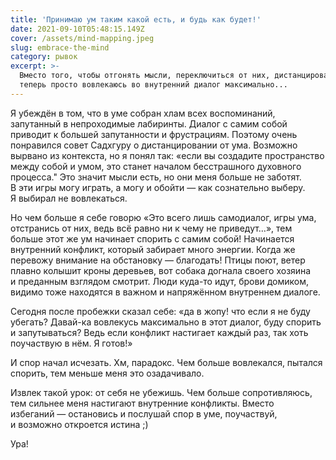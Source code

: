 ```yaml
---
title: 'Принимаю ум таким какой есть, и будь как будет!'
date: 2021-09-10T05:48:15.149Z
cover: /assets/mind-mapping.jpeg
slug: embrace-the-mind
category: рывок
excerpt: >-
  Вместо того, чтобы отгонять мысли, переключиться от них, дистанцироваться,
  теперь просто вовлекаюсь во внутренний диалог максимально...
---
```

<p>Я&nbsp;убеждён в&nbsp;том, что в&nbsp;уме собран хлам всех воспоминаний, запутанный в&nbsp;непроходимые лабиринты. Диалог с&nbsp;самим собой приводит к&nbsp;большей запутанности и&nbsp;фрустрациям. Поэтому очень понравился совет Садхгуру о&nbsp;дистанцировании от&nbsp;ума. Возможно вырвано из&nbsp;контекста, но&nbsp;я&nbsp;понял так: &laquo;если вы&nbsp;создадите пространство между собой и&nbsp;умом, это станет началом бесстрашного духовного процесса." Это значит мысли есть, но&nbsp;они меня больше не&nbsp;заботят. В&nbsp;эти игры могу играть, а&nbsp;могу и&nbsp;обойти&nbsp;&mdash; как сознательно выберу. Я&nbsp;выбирал не&nbsp;вовлекаться.</p>
<p>Но&nbsp;чем больше я&nbsp;себе говорю &laquo;Это всего лишь самодиалог, игры ума, отстранись от&nbsp;них, ведь всё равно ни&nbsp;к&nbsp;чему не&nbsp;приведут&hellip;&raquo;, тем больше этот&nbsp;же ум&nbsp;начинает спорить с&nbsp;самим собой! Начинается внутренний конфликт, который забирает много энергии. Когда&nbsp;же перевожу внимание на&nbsp;обстановку&nbsp;&mdash; благодать! Птицы поют, ветер плавно колышит кроны деревьев, вот собака догнала своего хозяина и&nbsp;преданным взглядом смотрит. Люди <nobr>куда-то</nobr> идут, брови домиком, видимо тоже находятся в&nbsp;важном и&nbsp;напряжённом внутреннем диалоге.</p>
<p>Сегодня после пробежки сказал себе: &laquo;да&nbsp;в&nbsp;жопу! что если я&nbsp;не&nbsp;буду убегать? <nobr>Давай-ка</nobr> вовлекусь максимально в&nbsp;этот диалог, буду спорить и&nbsp;запутываться? Ведь если конфликт настигает каждый раз, так хоть поучаствую в&nbsp;нём. Я&nbsp;готов!&raquo;</p>
<p>И&nbsp;спор начал исчезать. Хм, парадокс. Чем больше вовлекался, пытался спорить, тем меньше меня это озадачивало.</p>
<p>Извлек такой урок: от&nbsp;себя не&nbsp;убежишь. Чем больше сопротивляюсь, тем сильнее меня настигают внутренние конфликты. Вместо избеганий&nbsp;&mdash; остановись и&nbsp;послушай спор в&nbsp;уме, поучаствуй, и&nbsp;возможно откроется истина ;)</p>
<p>Ура!</p>
